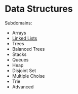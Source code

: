 # Data Structures

Subdomains:
- Arrays
- [Linked Lists](./linked-lists)
- Trees
- Balanced Trees
- Stacks
- Queues
- Heap
- Disjoint Set
- Multiple Choise
- Trie
- Advanced
